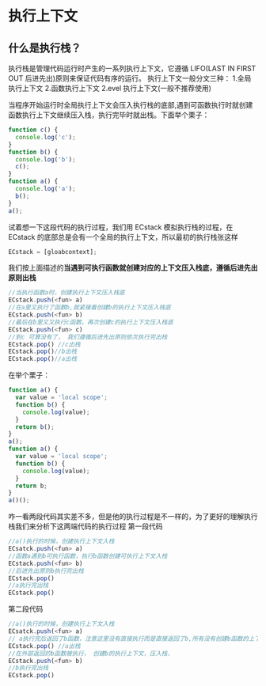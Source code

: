 # 执行上下文

## **什么是执行栈？**

执行栈是管理代码运行时产生的一系列执行上下文，它遵循 LIFO(LAST IN FIRST OUT 后进先出)原则来保证代码有序的运行。
执行上下文一般分文三种： 1.全局执行上下文 2.函数执行上下文
2.evel 执行上下文(一般不推荐使用)

当程序开始运行时全局执行上下文会压入执行栈的底部,遇到可函数执行时就创建函数执行上下文继续压入栈，执行完毕时就出栈。下面举个栗子：

```js
function c() {
  console.log('c');
}
function b() {
  console.log('b');
  c();
}
function a() {
  console.log('a');
  b();
}
a();
```

试着想一下这段代码的执行过程，我们用 ECstack 模拟执行栈的过程，在 ECstack 的底部总是会有一个全局的执行上下文，所以最初的执行栈张这样

```js
ECstack = [gloabcontext];
```

我们按上面描述的**当遇到可执行函数就创建对应的上下文压入栈底，遵循后进先出原则出栈**

```js
//当执行函数a时，创建执行上下文压入栈底
ECstack.push(<fun> a)
//在a里又执行了函数b,就紧接着创建b的执行上下文压入栈底
ECstack.push(<fun> b)
//最后在b里又又执行c函数，再次创建c的执行上下文压入栈底
ECstack.push(<fun> c)
//到c 可算没有了， 我们遵循后进先出原则依次执行完出栈
ECstack.pop() //c出栈
ECstack.pop()//b出栈
ECstack.pop()//a出栈
```

在举个栗子：

```js
function a() {
  var value = 'local scope';
  function b() {
    console.log(value);
  }
  return b();
}
a();
function a() {
  var value = 'local scope';
  function b() {
    console.log(value);
  }
  return b;
}
a()();
```

咋一看两段代码其实差不多，但是他的执行过程是不一样的，为了更好的理解执行栈我们来分析下这两端代码的执行过程
第一段代码

```js
//a()执行的时候，创建执行上下文入栈
ECsatck.push(<fun> a)
//函数a遇到b可执行函数，执行b函数创建可执行上下文入栈
ECstack.push(<fun> b)
//后进先出原则b执行完出栈
ECstack.pop()
//a执行完出栈
ECstack.pop()
```

第二段代码

```js
//a()执行的时候，创建执行上下文入栈
ECsatck.push(<fun> a)
// a执行完后返回了b函数，注意这里没有直接执行而是直接返回了b,所有没有创建b函数的上下文，a执行完直接出栈
ECstack.pop() //a出栈
//在外部返回的b函数被执行， 创建b的执行上下文，压入栈，
ECstack.push(<fun> b)
//b执行完出栈
ECstack.pop()

```
